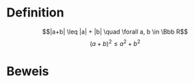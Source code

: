 # Definition
$$|a+b| \leq |a| + |b| \quad \forall a, b \in \Bbb R$$
$$(a+b)^2 \leq a^2 + b^2$$
# Beweis

